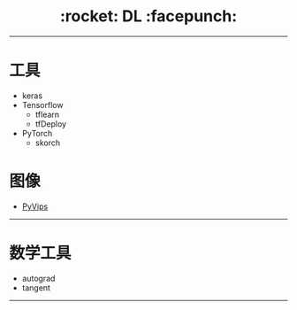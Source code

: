 <h1 align = "center">:rocket: DL :facepunch:</h1>

---
# 工具
- keras
- Tensorflow
  - tflearn
  - tfDeploy
- PyTorch
    - skorch
  
# 图像
- [PyVips][1]

---
# 数学工具
- autograd
- tangent



---
[1]: https://github.com/jcupitt/pyvips
